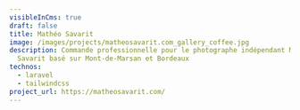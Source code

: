 ```yaml
---
visibleInCms: true
draft: false
title: Mathéo Savarit
image: /images/projects/matheosavarit.com_gallery_coffee.jpg
description: Commande professionnelle pour le photographe indépendant Mathéo
  Savarit basé sur Mont-de-Marsan et Bordeaux
technos:
  - laravel
  - tailwindcss
project_url: https://matheosavarit.com/
---
```

